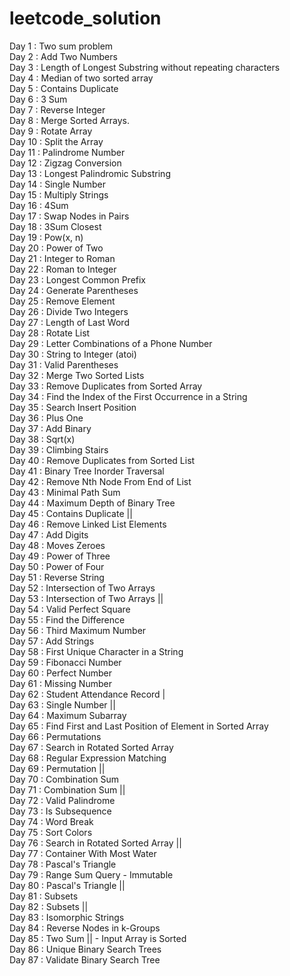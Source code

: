 # leetcode_solution

Day 1 : Two sum problem<br/>
Day 2 : Add Two Numbers<br/>
Day 3 : Length of Longest Substring without repeating characters<br/>
Day 4 : Median of two sorted array<br/>
Day 5 : Contains Duplicate<br/>
Day 6 : 3 Sum<br/>
Day 7 : Reverse Integer<br/>
Day 8 : Merge Sorted Arrays.<br/>
Day 9 : Rotate Array<br/>
Day 10 : Split the Array<br/>
Day 11 : Palindrome Number<br/>
Day 12 : Zigzag Conversion<br/>
Day 13 : Longest Palindromic Substring<br/>
Day 14 : Single Number<br/>
Day 15 : Multiply Strings<br/>
Day 16 : 4Sum<br/>
Day 17 : Swap Nodes in Pairs<br/>
Day 18 : 3Sum Closest<br/>
Day 19 : Pow(x, n)<br/>
Day 20 : Power of Two<br/>
Day 21 : Integer to Roman<br/>
Day 22 : Roman to Integer<br/>
Day 23 : Longest Common Prefix<br/>
Day 24 : Generate Parentheses<br/>
Day 25 : Remove Element<br/>
Day 26 : Divide Two Integers<br/>
Day 27 : Length of Last Word<br/>
Day 28 : Rotate List<br/>
Day 29 : Letter Combinations of a Phone Number<br/>
Day 30 : String to Integer (atoi)<br/>
Day 31 : Valid Parentheses<br/>
Day 32 : Merge Two Sorted Lists<br/>
Day 33 : Remove Duplicates from Sorted Array<br/>
Day 34 : Find the Index of the First Occurrence in a String<br/>
Day 35 : Search Insert Position<br/>
Day 36 : Plus One<br/>
Day 37 : Add Binary<br/>
Day 38 : Sqrt(x)<br/>
Day 39 : Climbing Stairs<br/>
Day 40 : Remove Duplicates from Sorted List<br/>
Day 41 : Binary Tree Inorder Traversal<br/>
Day 42 : Remove Nth Node From End of List<br/>
Day 43 : Minimal Path Sum<br/>
Day 44 : Maximum Depth of Binary Tree<br/>
Day 45 : Contains Duplicate ||<br/>
Day 46 : Remove Linked List Elements<br/>
Day 47 : Add Digits<br/>
Day 48 : Moves Zeroes<br/>
Day 49 : Power of Three<br/>
Day 50 : Power of Four<br/>
Day 51 : Reverse String<br/>
Day 52 : Intersection of Two Arrays<br/>
Day 53 : Intersection of Two Arrays ||<br/>
Day 54 : Valid Perfect Square<br/>
Day 55 : Find the Difference<br/>
Day 56 : Third Maximum Number<br/>
Day 57 : Add Strings<br/>
Day 58 : First Unique Character in a String<br/>
Day 59 : Fibonacci Number<br/>
Day 60 : Perfect Number<br/>
Day 61 : Missing Number<br/>
Day 62 : Student Attendance Record |<br/>
Day 63 : Single Number ||<br/>
Day 64 : Maximum Subarray<br/>
Day 65 : Find First and Last Position of Element in Sorted Array<br/>
Day 66 : Permutations<br/>
Day 67 : Search in Rotated Sorted Array<br/>
Day 68 : Regular Expression Matching<br/>
Day 69 : Permutation ||<br/>
Day 70 : Combination Sum<br/>
Day 71 : Combination Sum ||<br/>
Day 72 : Valid Palindrome<br/>
Day 73 : Is Subsequence<br/>
Day 74 : Word Break<br/>
Day 75 : Sort Colors<br/>
Day 76 : Search in Rotated Sorted Array ||<br/>
Day 77 : Container With Most Water<br/>
Day 78 : Pascal's Triangle<br/>
Day 79 : Range Sum Query - Immutable<br/>
Day 80 : Pascal's Triangle ||<br/>
Day 81 : Subsets<br/>
Day 82 : Subsets ||<br/>
Day 83 : Isomorphic Strings<br/>
Day 84 : Reverse Nodes in k-Groups<br/>
Day 85 : Two Sum || - Input Array is Sorted<br/>
Day 86 : Unique Binary Search Trees<br/>
Day 87 : Validate Binary Search Tree<br/>
